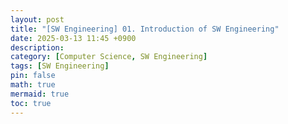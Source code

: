 ```yaml
---
layout: post
title: "[SW Engineering] 01. Introduction of SW Engineering"
date: 2025-03-13 11:45 +0900
description: 
category: [Computer Science, SW Engineering]
tags: [SW Engineering]
pin: false
math: true
mermaid: true
toc: true
---
```


